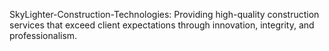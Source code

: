SkyLighter-Construction-Technologies: Providing high-quality construction services that exceed client expectations through innovation, integrity, and professionalism.
